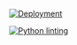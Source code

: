 [![Deployment](https://github.com/gu1lhem/flask-docker-test/actions/workflows/deploy.yml/badge.svg)](https://github.com/gu1lhem/flask-docker-test/actions/workflows/deploy.yml)

[![Python linting](https://github.com/gu1lhem/flask-docker-test/actions/workflows/python-app.yml/badge.svg)](https://github.com/gu1lhem/flask-docker-test/actions/workflows/python-app.yml)
